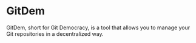 # GitDem

GitDem, short for Git Democracy, is a tool that allows you to manage your Git repositories in a decentralized way.
